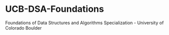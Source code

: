 # UCB-DSA-Foundations
Foundations of Data Structures and Algorithms Specialization - University of Colorado Boulder
